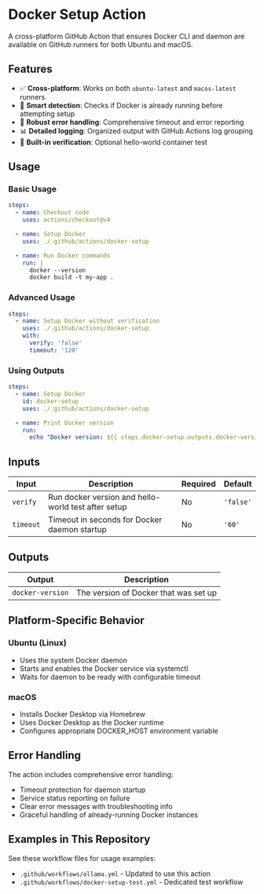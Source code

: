 # Docker Setup Action

A cross-platform GitHub Action that ensures Docker CLI and daemon are available on GitHub runners for both Ubuntu and macOS.

## Features

- ✅ **Cross-platform**: Works on both `ubuntu-latest` and `macos-latest` runners
- 🚀 **Smart detection**: Checks if Docker is already running before attempting setup
- 🔧 **Robust error handling**: Comprehensive timeout and error reporting
- 📊 **Detailed logging**: Organized output with GitHub Actions log grouping
- 🧪 **Built-in verification**: Optional hello-world container test

## Usage

### Basic Usage

```yaml
steps:
  - name: Checkout code
    uses: actions/checkout@v4

  - name: Setup Docker
    uses: ./.github/actions/docker-setup

  - name: Run Docker commands
    run: |
      docker --version
      docker build -t my-app .
```

### Advanced Usage

```yaml
steps:
  - name: Setup Docker without verification
    uses: ./.github/actions/docker-setup
    with:
      verify: 'false'
      timeout: '120'
```

### Using Outputs

```yaml
steps:
  - name: Setup Docker
    id: docker-setup
    uses: ./.github/actions/docker-setup

  - name: Print Docker version
    run:
      echo "Docker version: ${{ steps.docker-setup.outputs.docker-version }}"
```

## Inputs

| Input     | Description                                         | Required | Default   |
|-----------|-----------------------------------------------------|----------|-----------|
| `verify`  | Run docker version and hello-world test after setup | No       | `'false'` |
| `timeout` | Timeout in seconds for Docker daemon startup        | No       | `'60'`    |

## Outputs

| Output           | Description                           |
|------------------|---------------------------------------|
| `docker-version` | The version of Docker that was set up |

## Platform-Specific Behavior

### Ubuntu (Linux)

- Uses the system Docker daemon
- Starts and enables the Docker service via systemctl
- Waits for daemon to be ready with configurable timeout

### macOS

- Installs Docker Desktop via Homebrew
- Uses Docker Desktop as the Docker runtime
- Configures appropriate DOCKER_HOST environment variable

## Error Handling

The action includes comprehensive error handling:

- Timeout protection for daemon startup
- Service status reporting on failure
- Clear error messages with troubleshooting info
- Graceful handling of already-running Docker instances

## Examples in This Repository

See these workflow files for usage examples:

- `.github/workflows/ollama.yml` - Updated to use this action
- `.github/workflows/docker-setup-test.yml` - Dedicated test workflow
